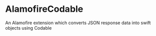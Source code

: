 # AlamofireCodable
An Alamofire extension which converts JSON response data into swift objects using Codable
